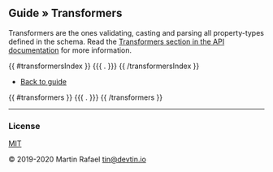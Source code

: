 ## Guide » Transformers

Transformers are the ones validating, casting and parsing all property-types defined in the schema.
Read the [Transformers section in the API documentation](../DOCS.md#Transformer) for more information.

{{ #transformersIndex }}
{{{ . }}}
{{ /transformersIndex }}
- [Back to guide](./README.md)

{{ #transformers }}
{{{ . }}}
{{ /transformers }}

* * *

### License

[MIT](https://opensource.org/licenses/MIT)

&copy; 2019-2020 Martin Rafael <tin@devtin.io>
